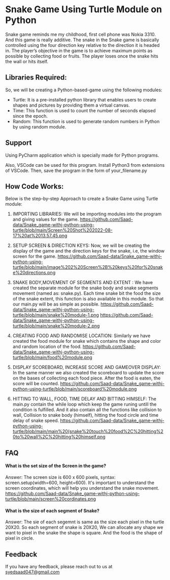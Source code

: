 
# Snake Game Using Turtle Module on Python 

Snake game reminds me my childhood, first cell phone was Nokia 3310. And this game is really additive. The snake in the Snake game is basically controlled using the four direction key relative to the direction it is headed in. The player’s objective in the game is to achieve maximum points as possible by collecting food or fruits. The player loses once the snake hits the wall or hits itself.
## Libraries Required:
So, we will be creating a Python-based-game using the following modules:

- Turtle: It is a pre-installed python library that enables users to create shapes and pictures by providing them a virtual canvas.
- Time: This function is used to count the number of seconds elapsed since the epoch.
- Random: This function is used to generate random numbers in Python by using random module.
## Support
Using PyCharm application which is specially made for Python programs.

Also, VSCode can be used for this program. Install Python3 from extensions of VSCode. Then, save the program in the form of your_filename.py

## How Code Works:
Below is the step-by-step Approach to create a Snake Game using Turtle module:
1. IMPORTING LIBRARIES: We will be importing modules into the program and giving values for the game.
https://github.com/Saad-data/Snake_game-withj-python-using-turtle/blob/main/Screen%20Shot%202022-08-17%20at%2013.57.45.png

2. SETUP SCREEN & DIRECTION KEYS: Now, we will be creating the display of the game and the direction keys for the snake, i.e, the window screen for the game.
https://github.com/Saad-data/Snake_game-withj-python-using-turtle/blob/main/image%202%20Screen%2B%20keys%20for%20snake%20directions.png

3. SNAKE BODY,MOVEMENT OF SEGMENTS AND EXTENT : We have created the separate module for the snake body and snake segments movement (named as: snake.py). Each time snake bit the food the size of the snake extent, this function is also available in this module. So that our main.py will be as simple as possible.
https://github.com/Saad-data/Snake_game-withj-python-using-turtle/blob/main/snake%20module-1.png
https://github.com/Saad-data/Snake_game-withj-python-using-turtle/blob/main/snake%20module-2.png

4. CREATING FOOD AND RANDOMISE LOCATION: Similarly we have created the food module for snake which contains the shape and color and random location of the food.
https://github.com/Saad-data/Snake_game-withj-python-using-turtle/blob/main/food%20module.png

5. DISPLAY SCOREBOARD, INCREASE SCORE AND GAMEOVER DISPLAY: In the same manner we also created the scoreboard to update the score on the bases of collecting each food piece. After the food is eaten, the score will be counted.
https://github.com/Saad-data/Snake_game-withj-python-using-turtle/blob/main/scoreboard%20module.png

6. HITTING TO WALL, FOOD, TIME DELAY AND BITTING HIMSELF: The main.py contain the while loop which keep the game runing untill the condition is fulfilled. And it also contain all the functions like collision to wall, Collision to snake body (himself), hitting the food circle and time delay of snake speed. 
https://github.com/Saad-data/Snake_game-withj-python-using-turtle/blob/main/main%20(snake%20touch%20food%2C%20hitting%20to%20wall%2C%20hitting%20himself.png
## FAQ

#### What is the set size of the Screen in the game?

Answer: The screen size is 600 x 600 pixels, syntax: screen.setup(width=600, height=600).
It's important to understand the screen coordinates, which will help you understand the snake movement.
https://github.com/Saad-data/Snake_game-withj-python-using-turtle/blob/main/screen%20cordinates.png

#### What is the size of each segment of Snake?

Answer: The sie of each segemnt is same as the size each pixel in the turtle 20X20. So each segment of snake is 20X20, We can allocate any shape we want to pixel in the snake the shape is square. And the food is the shape of pixel in circle.


## Feedback

If you have any feedback, please reach out to us at syedsaad047@gmail.com

